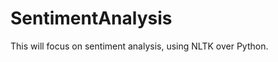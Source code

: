 SentimentAnalysis
=================

This will focus on sentiment analysis, using NLTK over Python.

